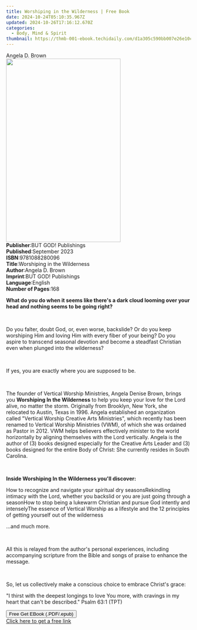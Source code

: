 ```yaml
---
title: Worshiping in the Wilderness | Free Book
date: 2024-10-24T05:10:35.967Z
updated: 2024-10-26T17:16:12.670Z
categories:
  - Body, Mind & Spirit
thumbnail: https://thmb-001-ebook.techidaily.com/d1a305c590bb007e26e10cfa711ca32686eb74c07cf2b4ae839968071a93d48e.jpg
---
```

<main id="book-container">
  <div class="flex flex-col">
    <div class="book-brief flex-1 py-6 px-4 sm:p-6 md:py-10 md:px-8">
      <!-- brief-->
      <div class="book-brief-main">Angela D. Brown</div>
    </div>
    <div
      class="book-meta-info flex-1 grid gap-4 col-start-1 col-end-3 row-start-1 sm:mb-6 sm:grid-cols-4 lg:gap-6 lg:col-start-2 lg:row-end-6 lg:row-span-6 lg:mb-0"
    >
      <div
        class="book-meta-info-left place-content-center mt-4 p-4 text-sm leading-6 col-start-2 col-span-2 dark:text-slate-400"
      >
        <img
          class="w-full h-500 object-cover rounded-lg sm:h-255 sm:col-span-2 lg:col-span-full"
          src="https://img-001-ebook.techidaily.com/ec7883ac11c4bb08d642dad61ae3797311028f781be9b96d25b1905bf3c28c8b.jpg"
          alt=""
          width="312"
          height="500"
        />
      </div>
      <div
        class="book-meta-info-right mt-2 col-start-1 row-start-2 col-span-3 self-center"
      >
        <!-- meta data  -->
        <div class="flex flex-col px-4 md:px-8">
          <div class="flex-1">
            <strong>Publisher</strong>:<span class="px-2"
              >BUT GOD! Publishings</span
            >
          </div>
          <div class="flex-1">
            <strong>Published</strong>:<span class="px-2">September 2023</span>
          </div>
          <div class="flex-1">
            <strong>ISBN</strong>:<span class="px-2">9781088280096</span>
          </div>
          <div class="flex-1">
            <strong>Title</strong>:<span class="px-2"
              >Worshiping in the Wilderness</span
            >
          </div>
          <div class="flex-1">
            <strong>Author</strong>:<span class="px-2">Angela D. Brown</span>
          </div>
          <div class="flex-1">
            <strong>Imprint</strong>:<span class="px-2"
              >BUT GOD! Publishings</span
            >
          </div>
          <div class="flex-1">
            <strong>Language</strong>:<span class="px-2">English</span>
          </div>
          <div class="flex-1">
            <strong>Number of Pages</strong>:<span class="px-2">168</span>
          </div>
        </div>
      </div>
    </div>
    <div class="book-description flex-1 py-6 px-4 sm:p-6 md:py-10 md:px-8">
      <div class="book-description-main">
        <div accordion-content="" id="description">
          <p>
            <strong
              >What do you do when it seems like there's a dark cloud looming
              over your head and nothing seems to be going right?</strong
            >
          </p>
          <p class="ql-align-justify"><br /></p>
          <p class="ql-align-justify">
            Do you falter, doubt God, or, even worse, backslide? Or do you keep
            worshiping Him and loving Him with every fiber of your being? Do you
            aspire to transcend seasonal devotion and become a steadfast
            Christian even when plunged into the wilderness?
          </p>
          <p class="ql-align-justify"><br /></p>
          <p class="ql-align-justify">
            If yes, you are exactly where you are supposed to be.
          </p>
          <p class="ql-align-justify"><br /></p>
          <p class="ql-align-justify">
            The founder of Vertical Worship Ministries, Angela Denise Brown,
            brings you <strong>Worshiping In the Wilderness</strong> to help you
            keep your love for the Lord alive, no matter the storm. Originally
            from Brooklyn, New York, she relocated to Austin, Texas in 1996.
            Angela established an organization called "Vertical Worship Creative
            Arts Ministries", which recently has been renamed to Vertical
            Worship Ministries (VWM), of which she was ordained as Pastor in
            2012. VWM helps believers effectively minister to the world
            horizontally by aligning themselves with the Lord vertically. Angela
            is the author of (3) books designed especially for the Creative Arts
            Leader and (3) books designed for the entire Body of
            Christ:&nbsp;She currently resides in South Carolina.
          </p>
          <p class="ql-align-justify"><br /></p>
          <p class="ql-align-justify">
            <strong
              >Inside Worshiping In the Wilderness you'll discover:</strong
            >
          </p>
          How to recognize and navigate your spiritual dry seasonsRekindling
          intimacy with the Lord, whether you backslid or you are just going
          through a seasonHow to stop being a lukewarm Christian and pursue God
          intently and intenselyThe essence of Vertical Worship as a lifestyle
          and the 12 principles of getting yourself out of the wilderness
          <p class="ql-align-justify">...and much more.</p>
          <p class="ql-align-justify"><br /></p>
          <p class="ql-align-justify">
            All this is relayed from the author's personal experiences,
            including accompanying scripture from the Bible and songs of praise
            to enhance the message.
          </p>
          <p class="ql-align-justify"><br /></p>
          <p class="ql-align-justify">
            So, let us collectively make a conscious choice to embrace Christ's
            grace:
          </p>
          <p class="ql-align-justify">
            "I thirst with the deepest longings to love You more, with cravings
            in my heart that can't be described." Psalm 63:1 (TPT)
          </p>
        </div>
        <div class="accordion-fader"></div>
      </div>
    </div>
    <div class="book-excerpts flex-1 py-6 px-4 sm:p-6 md:py-10 md:px-8"></div>
    <div
      class="book-about-author flex-1 py-6 px-4 sm:p-6 md:py-10 md:px-8"
    ></div>
    <div class="book-free-get flex-1 py-6 px-4 sm:p-6 md:py-10 md:px-8">
      <button
        id="btn-free-get"
        class="bg-blue-500 hover:bg-blue-700 text-white font-bold py-2 px-4 rounded"
      >
        Free Get EBook (.PDF/.epub)
      </button>
      <div id="countdown-display" class="px-2 text-lg mt-2"></div>
      <a
        id="free-link"
        class="hidden bg-blue-500 hover:bg-blue-700 text-white font-bold py-2 px-4 rounded"
        href="https://www.ebooks.com/en-us/book/211064314/worshiping-in-the-wilderness/angela-d-brown/"
        target="_blank"
        >Click here to get a free link</a
      >
    </div>
    <script>
      let countdownTime = 0;
      let countdownInterval = null;
      document
        .getElementById('btn-free-get')
        .addEventListener('click', startCountdown);
      function startCountdown() {
        countdownTime = new Date().getTime() + 60000 * 3;
        countdownInterval = setInterval(updateCountdown, 1000);
        document.getElementById('btn-free-get').disabled = true;
        document
          .getElementById('btn-free-get')
          .classList.add('bg-gray-500', 'cursor-not-allowed');
      }
      function updateCountdown() {
        let currentTime = new Date().getTime();
        let timeLeft = countdownTime - currentTime;
        let secondsLeft = Math.floor(timeLeft / 1000);
        document.getElementById('countdown-display').innerHTML =
          `Remaining time: ${secondsLeft} seconds.`;
        if (secondsLeft <= 0) {
          clearInterval(countdownInterval);
          document.getElementById('btn-free-get').classList.add('hidden');
          document.getElementById('free-link').classList.remove('hidden');
          document.getElementById('countdown-display').innerHTML = '';
        }
      }
    </script>
  </div>
</main>

<ins class="adsbygoogle"
      style="display:block"
      data-ad-client="ca-pub-7571918770474297"
      data-ad-slot="8358498916"
      data-ad-format="auto"
      data-full-width-responsive="true"></ins>
    